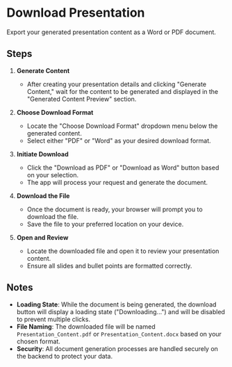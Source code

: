 # Download Presentation

Export your generated presentation content as a Word or PDF document.

## Steps

1. **Generate Content**
   - After creating your presentation details and clicking "Generate Content," wait for the content to be generated and displayed in the "Generated Content Preview" section.

2. **Choose Download Format**
   - Locate the "Choose Download Format" dropdown menu below the generated content.
   - Select either "PDF" or "Word" as your desired download format.

3. **Initiate Download**
   - Click the "Download as PDF" or "Download as Word" button based on your selection.
   - The app will process your request and generate the document.

4. **Download the File**
   - Once the document is ready, your browser will prompt you to download the file.
   - Save the file to your preferred location on your device.

5. **Open and Review**
   - Locate the downloaded file and open it to review your presentation content.
   - Ensure all slides and bullet points are formatted correctly.

## Notes

- **Loading State**: While the document is being generated, the download button will display a loading state ("Downloading...") and will be disabled to prevent multiple clicks.
- **File Naming**: The downloaded file will be named `Presentation_Content.pdf` or `Presentation_Content.docx` based on your chosen format.
- **Security**: All document generation processes are handled securely on the backend to protect your data.